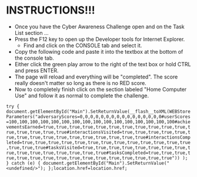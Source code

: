 <h1>INSTRUCTIONS!!!</h1>

<ul>
<li>Once you have the Cyber Awareness Challenge open and on the Task List section ...</li>
<li>Press the F12 key to open up the Developer tools for Internet Explorer.
<ul><li>Find and click on the CONSOLE tab and select it.</li></ul></li>
<li>Copy the following code and paste it into the textbox at the bottom of the console tab.</li>
<li>Either click the green play arrow to the right of the text box or hold CTRL and press ENTER.</li>
<li>The page will reload and everything will be "completed". The score really doesn't matter so long as there is no RED score.</li>
<li>Now to completely finish click on the section labeled "Home Computer Use" and follow it as normal to complete the challenge.</li>
</ul>

<p><code>try { document.getElementById("Main").SetReturnValue(__flash__toXML(WEBStoreParameters("adversaryScores=0,0,0,0,0,0,0,0,0,0,0,0,0,0,0,0#userScores=100,100,100,100,100,100,100,100,100,100,100,100,100,100,100,100#achievementsEarned=true,true,true,true,true,true,true,true,true,true,true,true,true,true,true,true#interactionsVisited=true,true,true,true,true,true,true,true,true,true,true,true,true,true,true,true#interactionsCompleted=true,true,true,true,true,true,true,true,true,true,true,true,true,true,true,true#tasksVisited=true,true,true,true,true,true,true,true,true,true,true,true,true,true,true,true#tasksCompleted=true,true,true,true,true,true,true,true,true,true,true,true,true,true,true,true")) ); } catch (e) { document.getElementById("Main").SetReturnValue("&lt;undefined/&gt;"); };location.href=location.href;</code></p>
